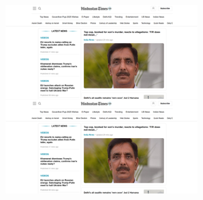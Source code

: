 ![image1](https://github.com/Harshitha-Annam/DailyNews/blob/main/demo-images/news-website.png)
![image2](https://github.com/Harshitha-Annam/DailyNews/blob/main/demo-images/news-website.png)
